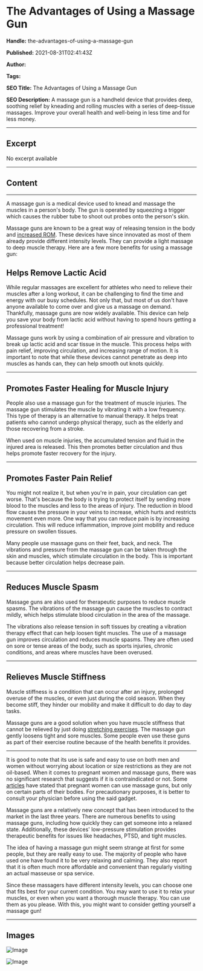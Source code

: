 # The Advantages of Using a Massage Gun

**Handle:** the-advantages-of-using-a-massage-gun

**Published:** 2021-08-31T02:41:43Z

**Author:**  

**Tags:** 

**SEO Title:** The Advantages of Using a Massage Gun

**SEO Description:** A massage gun is a handheld device that provides deep, soothing relief by kneading and rolling muscles with a series of deep-tissue massages. Improve your overall health and well-being in less time and for less money.

---

## Excerpt

No excerpt available

---

## Content

---

A massage gun is a medical device used to knead and massage the muscles in a person's body. The gun is operated by squeezing a trigger which causes the rubber tube to shoot out probes onto the person's skin.

Massage guns are known to be a great way of releasing tension in the body and [increased ROM](https://www.ncbi.nlm.nih.gov/pmc/articles/PMC7675623/). These devices have since innovated as most of them already provide different intensity levels. They can provide a light massage to deep muscle therapy. Here are a few more benefits for using a massage gun:

## Helps Remove Lactic Acid

While regular massages are excellent for athletes who need to relieve their muscles after a long workout, it can be challenging to find the time and energy with our busy schedules. Not only that, but most of us don't have anyone available to come over and give us a massage on demand. Thankfully, massage guns are now widely available. This device can help you save your body from lactic acid without having to spend hours getting a professional treatment!

Massage guns work by using a combination of air pressure and vibration to break up lactic acid and scar tissue in the muscle. This process helps with pain relief, improving circulation, and increasing range of motion. It is important to note that while these devices cannot penetrate as deep into muscles as hands can, they can help smooth out knots quickly.

---

## Promotes Faster Healing for Muscle Injury

People also use a massage gun for the treatment of muscle injuries. The massage gun stimulates the muscle by vibrating it with a low frequency. This type of therapy is an alternative to manual therapy. It helps treat patients who cannot undergo physical therapy, such as the elderly and those recovering from a stroke.

When used on muscle injuries, the accumulated tension and fluid in the injured area is released. This then promotes better circulation and thus helps promote faster recovery for the injury.

---

## Promotes Faster Pain Relief

You might not realize it, but when you're in pain, your circulation can get worse. That's because the body is trying to protect itself by sending more blood to the muscles and less to the areas of injury. The reduction in blood flow causes the pressure in your veins to increase, which hurts and restricts movement even more. One way that you can reduce pain is by increasing circulation. This will reduce inflammation, improve joint mobility and reduce pressure on swollen tissues.

Many people use massage guns on their feet, back, and neck. The vibrations and pressure from the massage gun can be taken through the skin and muscles, which stimulate circulation in the body. This is important because better circulation helps decrease pain.

---

## Reduces Muscle Spasm

Massage guns are also used for therapeutic purposes to reduce muscle spasms. The vibrations of the massage gun cause the muscles to contract mildly, which helps stimulate blood circulation in the area of the massage.

The vibrations also release tension in soft tissues by creating a vibration therapy effect that can help loosen tight muscles. The use of a massage gun improves circulation and reduces muscle spasms. They are often used on sore or tense areas of the body, such as sports injuries, chronic conditions, and areas where muscles have been overused.

---

## Relieves Muscle Stiffness

Muscle stiffness is a condition that can occur after an injury, prolonged overuse of the muscles, or even just during the cold season. When they become stiff, they hinder our mobility and make it difficult to do day to day tasks.

Massage guns are a good solution when you have muscle stiffness that cannot be relieved by just doing [stretching exercises](https://www.vpa.com.au/blogs/featured-articles/the-benefit-of-regular-stretching-mobility). The massage gun gently loosens tight and sore muscles. Some people even use these guns as part of their exercise routine because of the health benefits it provides.

---

It is good to note that its use is safe and easy to use on both men and women without worrying about location or size restrictions as they are not oil-based. When it comes to pregnant women and massage guns, there was no significant research that suggests if it is contraindicated or not. Some [articles](https://exogun.com/blogs/news/are-percussion-massages-safe-during-pregnancy) have stated that pregnant women can use massage guns, but only on certain parts of their bodies. For precautionary purposes, it is better to consult your physician before using the said gadget.

Massage guns are a relatively new concept that has been introduced to the market in the last three years. There are numerous benefits to using massage guns, including how quickly they can get someone into a relaxed state. Additionally, these devices' low-pressure stimulation provides therapeutic benefits for issues like headaches, PTSD, and tight muscles.

The idea of having a massage gun might seem strange at first for some people, but they are really easy to use. The majority of people who have used one have found it to be very relaxing and calming. They also report that it is often much more affordable and convenient than regularly visiting an actual masseuse or spa service.

Since these massagers have different intensity levels, you can choose one that fits best for your current condition. You may want to use it to relax your muscles, or even when you want a thorough muscle therapy. You can use them as you please. With this, you might want to consider getting yourself a massage gun!

---

## Images

![Image](undefined)

![Image](undefined)

